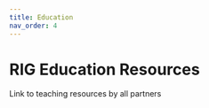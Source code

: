 ```yaml
---
title: Education
nav_order: 4
---
```


# RIG Education Resources

Link to teaching resources by all partners
